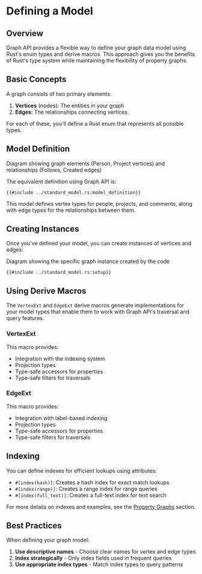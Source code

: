 # Defining a Model

## Overview

Graph API provides a flexible way to define your graph data model using Rust's enum types and derive macros. This
approach gives you the benefits of Rust's type system while maintaining the flexibility of property graphs.

## Basic Concepts

A graph consists of two primary elements:

1. **Vertices** (nodes): The entities in your graph
2. **Edges**: The relationships connecting vertices

For each of these, you'll define a Rust enum that represents all possible types.

## Model Definition

<object type="image/svg+xml" data="defining_a_model/image.svg">
Diagram showing graph elements (Person, Project vertices) and relationships (Follows, Created edges)
</object>

The equivalent definition using Graph API is:

```rust,noplayground
{{#include ../standard_model.rs:model_definition}}
```

This model defines vertex types for people, projects, and comments, along with edge types for the relationships between
them.

## Creating Instances

Once you've defined your model, you can create instances of vertices and edges:

<object type="image/svg+xml" data="defining_a_model/graph_instance.svg">
Diagram showing the specific graph instance created by the code
</object>

```rust,noplayground
{{#include ../standard_model.rs:setup}}
```

## Using Derive Macros

The `VertexExt` and `EdgeExt` derive macros generate implementations for your model types that enable them to work with
Graph API's traversal and query features.

### VertexExt

This macro provides:

- Integration with the indexing system
- Projection types
- Type-safe accessors for properties
- Type-safe filters for traversals

### EdgeExt

This macro provides:

- Integration with label-based indexing
- Projection types
- Type-safe accessors for properties
- Type-safe filters for traversals

## Indexing

You can define indexes for efficient lookups using attributes:

- `#[index(hash)]`: Creates a hash index for exact match lookups
- `#[index(range)]`: Creates a range index for range queries
- `#[index(full_text)]`: Creates a full-text index for text search

For more details on indexes and examples, see the [Property Graphs](./property_graphs.md) section.

## Best Practices

When defining your graph model:

1. **Use descriptive names** - Choose clear names for vertex and edge types
2. **Index strategically** - Only index fields used in frequent queries
3. **Use appropriate index types** - Match index types to query patterns
